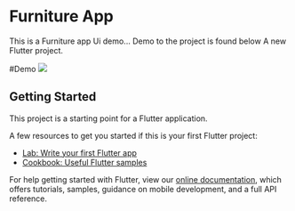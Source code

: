 # Furniture App

This is a Furniture app Ui demo... Demo to the project is found below
A new Flutter project.

#Demo
![](https://drive.google.com/file/d/19_W35xK21c2Al-4LggsS5cQ-YPgFzKBB/view?usp=sharing)

## Getting Started

This project is a starting point for a Flutter application.

A few resources to get you started if this is your first Flutter project:

- [Lab: Write your first Flutter app](https://flutter.dev/docs/get-started/codelab)
- [Cookbook: Useful Flutter samples](https://flutter.dev/docs/cookbook)

For help getting started with Flutter, view our
[online documentation](https://flutter.dev/docs), which offers tutorials,
samples, guidance on mobile development, and a full API reference.
